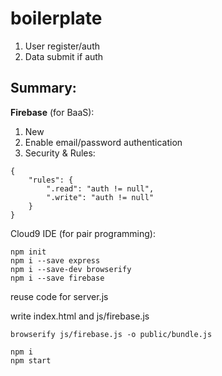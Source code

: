 # boilerplate

1. User register/auth
2. Data submit if auth

## Summary:

**Firebase** (for BaaS):

1. New
2. Enable email/password authentication
3. Security & Rules:

```
{
    "rules": {
        ".read": "auth != null",
        ".write": "auth != null"
    }
}
```

Cloud9 IDE (for pair programming):

```
npm init
npm i --save express
npm i --save-dev browserify
npm i --save firebase
```

reuse code for server.js

write index.html and js/firebase.js

`browserify js/firebase.js -o public/bundle.js`

```
npm i
npm start
```
